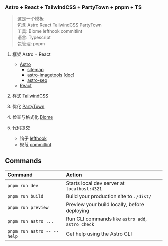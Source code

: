 ### Astro + React + TailwindCSS + PartyTown + pnpm + TS

> 这是一个模板  
> 包含 Astro React TailwindCSS PartyTown  
> 工具: Biome lefthook commitlint  
> 语言: Typescript  
> 包管理: pnpm

1. 框架 Astro + React

   - [Astro]
     - [sitemap]
     - [astro-imagetools] [[doc]](https://astro-imagetools-docs.vercel.app/)
     - [astro-seo]
   - [React]

2. 样式 [TailwindCSS]
3. 优化 [PartyTown]
4. 检查与格式化 [Biome]
5. 代码提交
   - 钩子 [lefthook]
   - 规范 [commitlint]

## Commands

| Command                    | Action                                           |
| :------------------------- | :----------------------------------------------- |
| `pnpm run dev`             | Starts local dev server at `localhost:4321`      |
| `pnpm run build`           | Build your production site to `./dist/`          |
| `pnpm run preview`         | Preview your build locally, before deploying     |
| `pnpm run astro ...`       | Run CLI commands like `astro add`, `astro check` |
| `pnpm run astro -- --help` | Get help using the Astro CLI                     |

[Astro]: https://astro.build/
[sitemap]: https://docs.astro.build/en/guides/integrations-guide/sitemap/
[astro-imagetools]: https://github.com/RafidMuhymin/astro-imagetools
[astro-seo]: https://github.com/jonasmerlin/astro-seo
[React]: https://reactjs.org/
[TailwindCSS]: https://tailwindcss.com/
[PartyTown]: https://partytown.builder.io/
[Biome]: https://biomejs.dev/
[lefthook]: https://github.com/evilmartians/lefthook
[commitlint]: https://commitlint.js.org/#/
